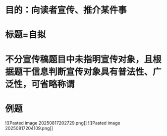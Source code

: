 # 目的：向读者宣传、推介某件事
# 标题=自拟
# 不分宣传稿题目中未指明宣传对象，且根据题干信息判断宣传对象具有普法性、广泛性，可省略称谓
# 例题
![[Pasted image 20250817202729.png]]
![[Pasted image 20250817204109.png]]
